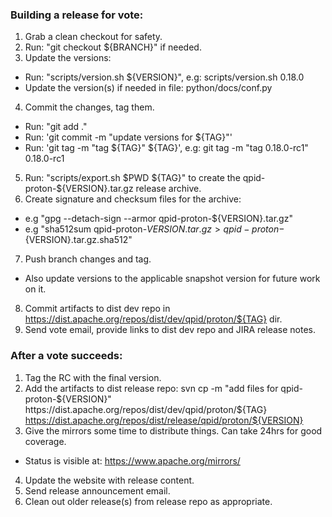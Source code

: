 ### Building a release for vote:

1. Grab a clean checkout for safety.
2. Run: "git checkout ${BRANCH}" if needed.
3. Update the versions:
  - Run: "scripts/version.sh ${VERSION}", e.g: scripts/version.sh 0.18.0
  - Update the version(s) if needed in file: python/docs/conf.py
4. Commit the changes, tag them.
  - Run: "git add ."
  - Run: 'git commit -m "update versions for ${TAG}"'
  - Run: 'git tag -m "tag ${TAG}" ${TAG}', e.g: git tag -m "tag 0.18.0-rc1" 0.18.0-rc1
5. Run: "scripts/export.sh $PWD ${TAG}" to create the qpid-proton-${VERSION}.tar.gz release archive.
6. Create signature and checksum files for the archive:
  - e.g "gpg --detach-sign --armor qpid-proton-${VERSION}.tar.gz"
  - e.g "sha512sum qpid-proton-${VERSION}.tar.gz > qpid-proton-${VERSION}.tar.gz.sha512"
7. Push branch changes and tag.
  - Also update versions to the applicable snapshot version for future work on it.
8. Commit artifacts to dist dev repo in https://dist.apache.org/repos/dist/dev/qpid/proton/${TAG} dir.
9. Send vote email, provide links to dist dev repo and JIRA release notes.


### After a vote succeeds:

1. Tag the RC with the final version.
2. Add the artifacts to dist release repo:
   svn cp -m "add files for qpid-proton-${VERSION}" https://dist.apache.org/repos/dist/dev/qpid/proton/${TAG} https://dist.apache.org/repos/dist/release/qpid/proton/${VERSION}
3. Give the mirrors some time to distribute things. Can take 24hrs for good coverage.
  - Status is visible at: https://www.apache.org/mirrors/
4. Update the website with release content.
5. Send release announcement email.
6. Clean out older release(s) from release repo as appropriate.
